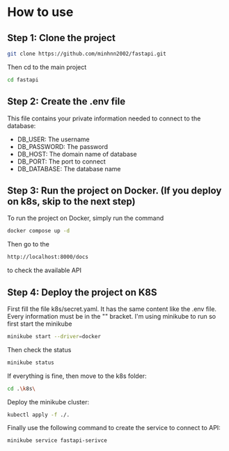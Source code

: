 # How to use
## Step 1: Clone the project

```bash
git clone https://github.com/minhnn2002/fastapi.git
```

Then cd to the main project
```bash
cd fastapi
```

## Step 2: Create the .env file
This file contains your private information needed to connect to the database:
- DB_USER: The username
- DB_PASSWORD: The password
- DB_HOST: The domain name of database
- DB_PORT: The port to connect
- DB_DATABASE: The database name

## Step 3: Run the project on Docker. (If you deploy on k8s, skip to the next step)
To run the project on Docker, simply run the command 
```bash
docker compose up -d
```

Then go to the 
```bash
http://localhost:8000/docs
```
to check the available API

## Step 4: Deploy the project on K8S
First fill the file k8s/secret.yaml. It has the same content like the .env file. Every information must be in the "" bracket.
I'm using minikube to run so first start the minikube
```bash
minikube start --driver=docker
```

Then check the status
```bash
minikube status
```

If everything is fine, then move to the k8s folder:

```bash
cd .\k8s\
```

Deploy the minikube cluster:

```bash
kubectl apply -f ./.
```

Finally use the following command to create the service to connect to API:
```bash
minikube service fastapi-serivce
```